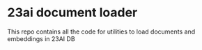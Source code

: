 # 23ai document loader
This repo contains all the code for utilities to load documents and embeddings in 23AI DB
